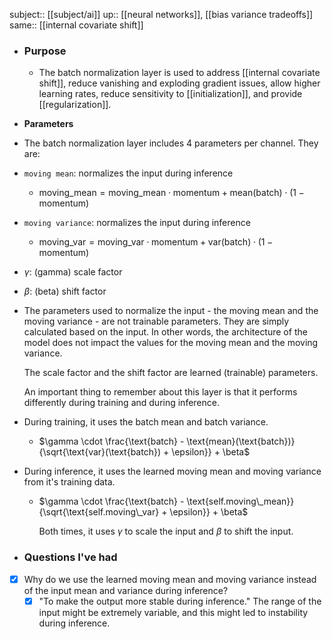 subject:: [[subject/ai]] 
up:: [[neural networks]], [[bias variance tradeoffs]]
same:: [[internal covariate shift]]

- ### Purpose
	- The batch normalization layer is used to address [[internal covariate shift]], reduce vanishing and exploding gradient issues, allow higher learning rates, reduce sensitivity to [[initialization]], and provide [[regularization]].
- **Parameters**
- The batch normalization layer includes 4 parameters per channel. They are:
- `moving mean`: normalizes the input during inference
	- $\text{moving\_mean} = \text{moving\_mean} \cdot \text{momentum} + \text{mean}(\text{batch}) \cdot (1 - \text{momentum})$
- `moving variance`: normalizes the input during inference
	- $\text{moving\_var} = \text{moving\_var} \cdot \text{momentum} + \text{var}(\text{batch}) \cdot (1 - \text{momentum})$
- $\gamma$: (gamma) scale factor
- $\beta$: (beta) shift factor
- The parameters used to normalize the input - the moving mean and the moving variance -  are not trainable parameters. They are simply calculated based on the input. In other words, the architecture of the model does not impact the values for the moving mean and the moving variance.
  
  The scale factor and the shift factor are learned (trainable) parameters. 
  
  An important thing to remember about this layer is that it performs differently during training and during inference.
- During training, it uses the batch mean and batch variance.
	- $\gamma \cdot \frac{\text{batch} - \text{mean}(\text{batch})}{\sqrt{\text{var}(\text{batch}) + \epsilon}} + \beta$
- During inference, it uses the learned moving mean and moving variance from it's training data.
	- $\gamma \cdot \frac{\text{batch} - \text{self.moving\_mean}}{\sqrt{\text{self.moving\_var} + \epsilon}} + \beta$
	  
	  Both times, it uses $\gamma$ to scale the input and $\beta$ to shift the input.
- ### Questions I've had
- [x] Why do we use the learned moving mean and moving variance instead of the input mean and variance during inference?
	- [x] "To make the output more stable during inference." The range of the input might be extremely variable, and this might led to instability during inference.